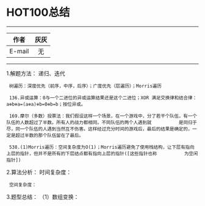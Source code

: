 HOT100总结
=========
****
	
| 作者      | 灰灰 |
| :---------: | :-----:|
| E-mail  | 无 |

****





1.解题方法：
     递归、迭代
     
     树遍历：深度优先（前序，中序，后序）；广度优先（层遍历）；Morris遍历

     136.异或运算：0与一个二进位的异或运算结果还是这个二进位；XOR 满足交换律和结合律：a⊕b⊕a=(a⊕a)⊕b=0⊕b=b；按位异或。
     
     169.摩尔（多数）投票法：我们假设这样一个场景，在一个游戏中，分了若干个队伍，有一个队伍的人数超过了半数。所有人的战力都相同，不同队伍的两个人遇到就          是同归于尽，同一个队伍的人遇到当然互不伤害。这样经过充分时间的游戏后，最后的结果是确定的，一定是超过半数的那个队伍留在了最后。
     
     538.(1)Morris遍历：空间复杂度为O(1)；Morris遍历避免了使用栈结构，让下层有指向上层的指针，但并不是所有的下层结点都有指向上层的指针([这些指针也称          为空闲指针])

2.算法分析：
     时间复杂度：
     
     空间复杂度：

3.题型总结：
     （1）数组变换：
